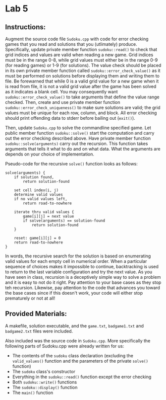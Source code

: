 # Lab 5

## Instructions:

Augment the source code file `Sudoku.cpp` with code for error checking games that you read and solutions that you (utlimately) produce. Specifically, update private member function `sudoku::read()` to check that grid indices and values are valid when reading a new game. Grid indices must be in the range 0-8, while grid values must either be in the range 0-9 (for reading games) or 1-9 (for solutions). The value check should be placed in its own private member function called `sudoku::error_check_value()` as it must be performed on solutions before displaying them and writing them to file. Be forewarned that while 0 is a valid grid value for a new game when it is read from file, it is not a valid grid value after the game has been solved as it indicates a blank cell. You may consequently want `sudoku::error_check_value()` to take arguments that define the value range checked. Then, create and use private member function `sudoku::error_check_uniqueness()` to make sure solutions are valid; the grid values must be unique for each row, column, and block. All error checking should print offending data to stderr before bailing out (`exit()`).

Then, update `Sudoku.cpp` to solve the commandline specified game. Let public member function `sudoku::solve()` start the computation and carry out the error checking described above. Have private member function `sudoku::solve(arguments)` carry out the recursion. This function takes arguments that tells it what to do and on what data. What the arguments are depends on your choice of implementation.

Pseudo-code for the recursive `solve()` function looks as follows:

```
solve(arguments) {
    if solution found,
        return solution-found
 
    set cell index(i, j)
    determine valid values
    if no valid values left,
        return road-to-nowhere

    iterate thru valid values {
        game[i][j] = next value
        if solve(arguments) == solution-found
            return solution-found
    }

    reset: game[i][j] = 0
    return road-to-nowhere
} 
```

In words, the recursive search for the solution is based on enumerating valid values for each empty cell in numerical order. When a particular sequence of choices makes it impossible to continue, backtracking is used to return to the last variable configuration and try the next value. As you have seen in class, recursion is a deceptively simple way to solve a problem and it is easy to not do it right. Pay attention to your base cases as they stop teh recursion. Likewise, pay attention to the code that advances you toward the base cases since if this doesn't work, your code will either stop prematurely or not at all!

## Provided Materials:

A makefile, solution executable, and the `game.txt`, `badgame1.txt` and `badgame2.txt` files were included.

Also included was the source code in `Sudoku.cpp`. More specifically the following parts of Sudoku.cpp were already written for us:
* The contents of the `sudoku` class declaration (excluding the `valid_values()` function and the parameters of the private `solve()` function)
* The `sudoku` class's constructor
* Everything in the `sudoku::read()` function except the error checking
* Both `sudoku::write()` functions
* The `sudoku::display()` function
* The `main()` function
